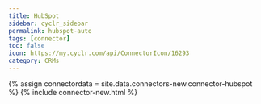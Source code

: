 ```yaml
---
title: HubSpot
sidebar: cyclr_sidebar
permalink: hubspot-auto
tags: [connector]
toc: false
icon: https://my.cyclr.com/api/ConnectorIcon/16293
category: CRMs
---
```

{% assign connectordata = site.data.connectors-new.connector-hubspot %}
{% include connector-new.html %}	
